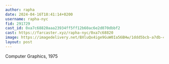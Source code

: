 ```yaml
---
author: rapha
date: 2024-04-16T18:41:14+0200
username: rapha-nyc
fid: 291729
cast_id: 0xa7c68820aaa23934ff5ff12b60ac6e2d070dbbf2
cast: https://farcaster.xyz/rapha-nyc/0xa7c68820
image: https://imagedelivery.net/BXluQx4ige9GuW0Ia56BHw/1ddd5bcb-a7db-4fcb-1e38-f9c4cdd5c600/original
layout: post
---
```


Computer Graphics, 1975

<img src='https://imagedelivery.net/BXluQx4ige9GuW0Ia56BHw/1ddd5bcb-a7db-4fcb-1e38-f9c4cdd5c600/original' alt='' referrerpolicy='no-referrer'/>
